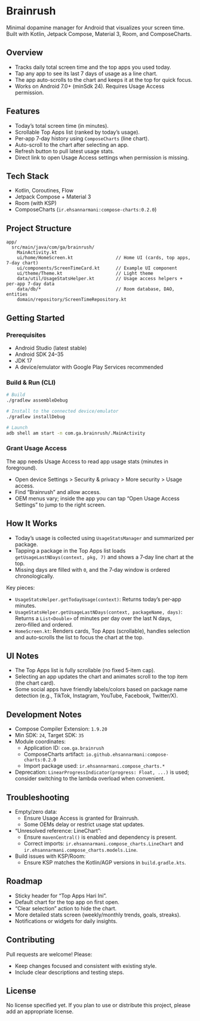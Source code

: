 # Brainrush

Minimal dopamine manager for Android that visualizes your screen time. Built with Kotlin, Jetpack Compose, Material 3, Room, and ComposeCharts.

## Overview
- Tracks daily total screen time and the top apps you used today.
- Tap any app to see its last 7 days of usage as a line chart.
- The app auto-scrolls to the chart and keeps it at the top for quick focus.
- Works on Android 7.0+ (minSdk 24). Requires Usage Access permission.

## Features
- Today’s total screen time (in minutes).
- Scrollable Top Apps list (ranked by today’s usage).
- Per‑app 7‑day history using `ComposeCharts` (line chart).
- Auto-scroll to the chart after selecting an app.
- Refresh button to pull latest usage stats.
- Direct link to open Usage Access settings when permission is missing.

## Tech Stack
- Kotlin, Coroutines, Flow
- Jetpack Compose + Material 3
- Room (with KSP)
- ComposeCharts (`ir.ehsannarmani:compose-charts:0.2.0`)

## Project Structure
```
app/
  src/main/java/com/ga/brainrush/
    MainActivity.kt
    ui/home/HomeScreen.kt                // Home UI (cards, top apps, 7‑day chart)
    ui/components/ScreenTimeCard.kt      // Example UI component
    ui/theme/Theme.kt                    // Light theme
    data/util/UsageStatsHelper.kt        // Usage access helpers + per‑app 7‑day data
    data/db/*                            // Room database, DAO, entities
    domain/repository/ScreenTimeRepository.kt
```

## Getting Started
### Prerequisites
- Android Studio (latest stable)
- Android SDK 24–35
- JDK 17
- A device/emulator with Google Play Services recommended

### Build & Run (CLI)
```bash
# Build
./gradlew assembleDebug

# Install to the connected device/emulator
./gradlew installDebug

# Launch
adb shell am start -n com.ga.brainrush/.MainActivity
```

### Grant Usage Access
The app needs Usage Access to read app usage stats (minutes in foreground).
- Open device Settings > Security & privacy > More security > Usage access.
- Find “Brainrush” and allow access.
- OEM menus vary; inside the app you can tap “Open Usage Access Settings” to jump to the right screen.

## How It Works
- Today’s usage is collected using `UsageStatsManager` and summarized per package.
- Tapping a package in the Top Apps list loads `getUsageLastNDays(context, pkg, 7)` and shows a 7‑day line chart at the top.
- Missing days are filled with `0`, and the 7‑day window is ordered chronologically.

Key pieces:
- `UsageStatsHelper.getTodayUsage(context)`: Returns today’s per‑app minutes.
- `UsageStatsHelper.getUsageLastNDays(context, packageName, days)`: Returns a `List<Double>` of minutes per day over the last N days, zero‑filled and ordered.
- `HomeScreen.kt`: Renders cards, Top Apps (scrollable), handles selection and auto‑scrolls the list to focus the chart at the top.

## UI Notes
- The Top Apps list is fully scrollable (no fixed 5‑item cap).
- Selecting an app updates the chart and animates scroll to the top item (the chart card).
- Some social apps have friendly labels/colors based on package name detection (e.g., TikTok, Instagram, YouTube, Facebook, Twitter/X).

## Development Notes
- Compose Compiler Extension: `1.9.20`
- Min SDK: `24`, Target SDK: `35`
- Module coordinates:
  - Application ID: `com.ga.brainrush`
  - ComposeCharts artifact: `io.github.ehsannarmani:compose-charts:0.2.0`
  - Import package used: `ir.ehsannarmani.compose_charts.*`
- Deprecation: `LinearProgressIndicator(progress: Float, ...)` is used; consider switching to the lambda overload when convenient.

## Troubleshooting
- Empty/zero data:
  - Ensure Usage Access is granted for Brainrush.
  - Some OEMs delay or restrict usage stat updates.
- “Unresolved reference: LineChart”:
  - Ensure `mavenCentral()` is enabled and dependency is present.
  - Correct imports: `ir.ehsannarmani.compose_charts.LineChart` and `ir.ehsannarmani.compose_charts.models.Line`.
- Build issues with KSP/Room:
  - Ensure KSP matches the Kotlin/AGP versions in `build.gradle.kts`.

## Roadmap
- Sticky header for “Top Apps Hari Ini”.
- Default chart for the top app on first open.
- “Clear selection” action to hide the chart.
- More detailed stats screen (weekly/monthly trends, goals, streaks).
- Notifications or widgets for daily insights.

## Contributing
Pull requests are welcome! Please:
- Keep changes focused and consistent with existing style.
- Include clear descriptions and testing steps.

## License
No license specified yet. If you plan to use or distribute this project, please add an appropriate license.